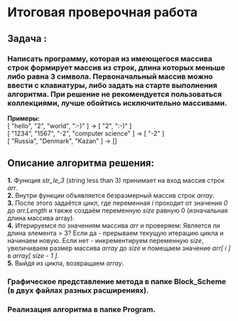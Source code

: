 # Итоговая проверочная работа

## Задача : 
### Написать программу, которая из имеющегося массива строк формирует массив из строк, длина которых меньше либо равна 3 символа. Первоначальный массив можно ввести с клавиатуры, либо задать на старте выполнения алгоритма. При решение не рекомендуется пользоваться коллекциями, лучше обойтись исключительно массивами.
**Примеры:**  
[ "hello", "2", "world", ":-)" ] -> [ "2", ":-)" ]  
[ "1234", "1567", "-2", "computer science" ] -> [ "-2" ]  
[ "Russia", "Denmark", "Kazan" ] -> []

## Описание алгоритма решения:  
**1.** Функция *str_le_3* (string less than 3) принимает на вход массив строк *arr*.  
**2.** Внутри функции объявляется безразмерный массив строк *array*.  
**3.** После этого задаётся цикл, где переменная *i* проходит от значения *0* до *arr.Length* и также создаём переменную *size* равную 0 (изначальная длина массива array).  
**4.** Итерируемся по значениям массива *arr* и проверяем: Является ли длина элемента > 3? Если да - прерываем текущую итерацию цикла и начинаем новую. Если нет - инкрементируем переменную *size*, увеличиваем размер массива *array* до *size* и помещаем значение *arr[ i ]* в *array[ size - 1 ].*  
**5.** Выйдя из цикла, возвращаем *array*.

### Графическое представление метода в папке Block_Scheme (в двух файлах разных расширениях).
### Реализация алгоритма в папке Program.
